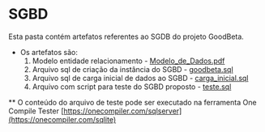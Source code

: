 # SGBD
Esta pasta contém artefatos referentes ao SGDB do projeto GoodBeta. 

* Os artefatos são:
  1. Modelo entidade relacionamento - [Modelo_de_Dados.pdf](Modelo_de_Dados.pdf)
  2. Arquivo sql de criação da instância do SGBD - [goodbeta.sql](goodbeta.sql)
  3. Arquivo sql de carga inicial de dados ao SGBD - [carga_inicial.sql](carga_inicial.sql)
  4. Arquivo com script para teste do SGBD proposto - [teste.sql](teste.sql) 

** O conteúdo do arquivo de teste pode ser executado na ferramenta One Compile Tester
  [https://onecompiler.com/sqlserver](https://onecompiler.com/sqlite)
